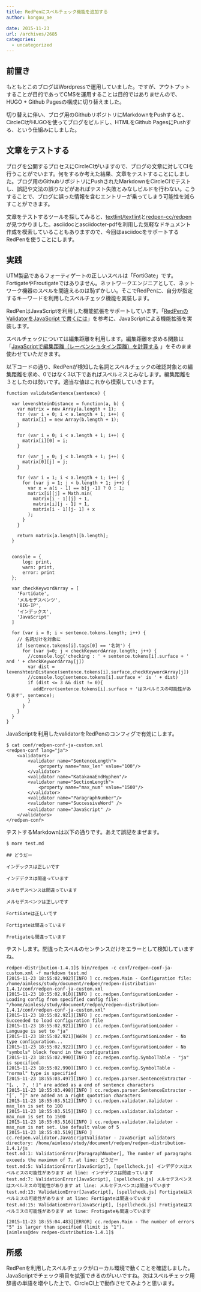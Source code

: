 ```yaml
---
title: RedPenにスペルチェック機能を追加する
author: kongou_ae
date: 2015-11-23
url: /archives/2685
categories:
  - uncategorized
---
```


## 前置き

もともとこのブログはWordpressで運用していました。ですが、アウトプットすることが目的であってCMSを運用することは目的ではありませんので、HUGO + Github Pagesの構成に切り替えました。

切り替えに伴い、ブログ用のGithubリポジトリにMarkdownをPushすると、CircleCIがHUGOを使ってブログをビルドし、HTMLをGithub PagesにPushする、という仕組みにしました。

## 文章をテストする

ブログを公開するプロセスにCircleCIがいますので、ブログの文章に対してCIを行うことがでいます。何をするか考えた結果、文章をテストすることにしました。ブログ用のGithubリポジトリにPushされたMarkdownをCircleCIでテストし、誤記や文法の誤りなどがあればテスト失敗とみなしビルドを行わない。こうすることで、ブログに誤った情報を含むエントリーが乗ってしまう可能性を減らすことができます。

文章をテストするツールを探してみると、[textlint/textlint](https://github.com/textlint/textlint)と[redpen-cc/redpen](https://github.com/redpen-cc/redpen/)が見つかりました。asciidocとasciidocter-pdfを利用した気軽なドキュメント作成を模索していることもありますので、今回はasciidocをサポートするRedPenを使うことにします。

## 実践

UTM製品であるフォーティゲートの正しいスペルは「FortiGate」です。FortigateやFroutigateではありません。ネットワークエンジニアとして、ネットワーク機器のスペルを間違えるのは恥ずかしい。そこでRedPenに、自分が指定するキーワードを利用したスペルチェック機能を実装します。

RedPenはJavaScriptを利用した機能拡張をサポートしています。「[RedPenのValidatorをJavaScript で書くには](http://www.clear-code.com/blog/2015/8/29.html)」を参考に、JavaScriptによる機能拡張を実装します。

スペルチェックについては編集距離を利用します。編集距離を求める関数は「[JavaScriptで編集距離（レーベンシュタイン距離）を計算する](http://lostlinksearch.net/blog/2012/12/javascript%E3%81%A7%E7%B7%A8%E9%9B%86%E8%B7%9D%E9%9B%A2%EF%BC%88%E3%83%AC%E3%83%BC%E3%83%99%E3%83%B3%E3%82%B7%E3%83%A5%E3%82%BF%E3%82%A4%E3%83%B3%E8%B7%9D%E9%9B%A2%EF%BC%89%E3%82%92%E8%A8%88%E7%AE%97/)
」をそのまま使わせていただきます。

以下コードの通り、RedPenが検知した名詞とスペルチェックの確認対象との編集距離を求め、0ではなく3以下であればスペルミスとみなします。編集距離を３としたのは勢いです。適当な値はこれから模索していきます。

```
function validateSentence(sentence) {

  var levenshteinDistance = function(a, b) {
    var matrix = new Array(a.length + 1);
    for (var i = 0; i < a.length + 1; i++) {
      matrix[i] = new Array(b.length + 1);
    }

    for (var i = 0; i < a.length + 1; i++) {
      matrix[i][0] = i;
    }

    for (var j = 0; j < b.length + 1; j++) {
      matrix[0][j] = j;
    }

    for (var i = 1; i < a.length + 1; i++) {
      for (var j = 1; j < b.length + 1; j++) {
        var x = a[i - 1] == b[j -1] ? 0 : 1;
        matrix[i][j] = Math.min(
          matrix[i - 1][j] + 1,
          matrix[i][j - 1] + 1,
          matrix[i - 1][j- 1] + x
        );
      }
    }

    return matrix[a.length][b.length];
  }


  console = {
      log: print,
      warn: print,
      error: print
  };

  var checkKeywordArray = [
    'FortiGate',
    'メルセデスベンツ',
    'BIG-IP',
    'インデックス',
    'JavaScript'
  ]

  for (var i = 0; i < sentence.tokens.length; i++) {
    // 名詞だけを対象に
    if (sentence.tokens[i].tags[0] == '名詞') {
      for (var j=0; j < checkKeywordArray.length; j++) {
        //console.log('checking : ' + sentence.tokens[i].surface + ' and ' + checkKeywordArray[j])
        var dist = levenshteinDistance(sentence.tokens[i].surface,checkKeywordArray[j])        
        //console.log(sentence.tokens[i].surface +' is ' + dist)
        if (dist <= 3 && dist != 0){
          addError(sentence.tokens[i].surface + 'はスペルミスの可能性があります', sentence);
        }
      }
    }  
  }
}
```
JavaScriptを利用したvalidatorをRedPenのコンフィグで有効にします。

```
$ cat conf/redpen-conf-ja-custom.xml                                   
<redpen-conf lang="ja">
    <validators>
        <validator name="SentenceLength">
            <property name="max_len" value="100"/>
        </validator>
        <validator name="KatakanaEndHyphen"/>
        <validator name="SectionLength">
            <property name="max_num" value="1500"/>
        </validator>
        <validator name="ParagraphNumber"/>
        <validator name="SuccessiveWord" />
        <validator name="JavaScript" />　　
    </validators>
</redpen-conf>
```
テストするMarkdownは以下の通りです。あえて誤記をまぜます。

```
$ more test.md

## どうだー

インデックスは正しいです

インデデクスは間違っています

メルセデスベンスは間違っています

メルセデスベンツは正しいです

FortiGateは正しいです

Fortigateは間違っています

Frotigateも間違っています
```

テストします。間違ったスペルのセンテンスだけをエラーとして検知していますね。

```
redpen-distribution-1.4.1]$ bin/redpen -c conf/redpen-conf-ja-custom.xml -f markdown test.md
[2015-11-23 18:55:02.902][INFO ] cc.redpen.Main - Configuration file: /home/aimless/study/document/redpen/redpen-distribution-1.4.1/conf/redpen-conf-ja-custom.xml
[2015-11-23 18:55:02.910][INFO ] cc.redpen.ConfigurationLoader - Loading config from specified config file: "/home/aimless/study/document/redpen/redpen-distribution-1.4.1/conf/redpen-conf-ja-custom.xml"
[2015-11-23 18:55:02.921][INFO ] cc.redpen.ConfigurationLoader - Succeeded to load configuration file
[2015-11-23 18:55:02.921][INFO ] cc.redpen.ConfigurationLoader - Language is set to "ja"
[2015-11-23 18:55:02.921][WARN ] cc.redpen.ConfigurationLoader - No type configuration...
[2015-11-23 18:55:02.922][INFO ] cc.redpen.ConfigurationLoader - No "symbols" block found in the configuration
[2015-11-23 18:55:02.990][INFO ] cc.redpen.config.SymbolTable - "ja" is specified.
[2015-11-23 18:55:02.990][INFO ] cc.redpen.config.SymbolTable - "normal" type is specified
[2015-11-23 18:55:03.497][INFO ] cc.redpen.parser.SentenceExtractor - "[。, ？, ！]" are added as a end of sentence characters
[2015-11-23 18:55:03.498][INFO ] cc.redpen.parser.SentenceExtractor - "[’, ”]" are added as a right quotation characters
[2015-11-23 18:55:03.512][INFO ] cc.redpen.validator.Validator - max_len is set to 100
[2015-11-23 18:55:03.515][INFO ] cc.redpen.validator.Validator - max_num is set to 1500
[2015-11-23 18:55:03.516][INFO ] cc.redpen.validator.Validator - max_num is not set. Use default value of 5
[2015-11-23 18:55:03.519][INFO ] cc.redpen.validator.JavaScriptValidator - JavaScript validators directory: /home/aimless/study/document/redpen/redpen-distribution-1.4.1/js
test.md:1: ValidationError[ParagraphNumber], The number of paragraphs exceeds the maximum of 7. at line: どうだー
test.md:5: ValidationError[JavaScript], [spellcheck.js] インデデクスはスペルミスの可能性があります at line: インデデクスは間違っています
test.md:7: ValidationError[JavaScript], [spellcheck.js] メルセデスベンスはスペルミスの可能性があります at line: メルセデスベンスは間違っています
test.md:13: ValidationError[JavaScript], [spellcheck.js] Fortigateはスペルミスの可能性があります at line: Fortigateは間違っています
test.md:15: ValidationError[JavaScript], [spellcheck.js] Frotigateはスペルミスの可能性があります at line: Frotigateも間違っています

[2015-11-23 18:55:04.483][ERROR] cc.redpen.Main - The number of errors "5" is larger than specified (limit is "1").
[aimless@dev redpen-distribution-1.4.1]$
```

## 所感

RedPenを利用したスペルチェックがローカル環境で動くことを確認しました。JavaScriptでチェック項目を拡張できるのがいいですね。次はスペルチェック用辞書の単語を増やした上で、CircleCI上で動作させてみようと思います。
